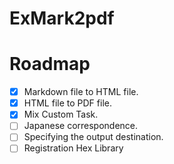 ExMark2pdf
==========

Roadmap
=======

- [x] Markdown file to HTML file.
- [x] HTML file to PDF file.
- [x] Mix Custom Task.
- [ ] Japanese correspondence.
- [ ] Specifying the output destination.
- [ ] Registration Hex Library